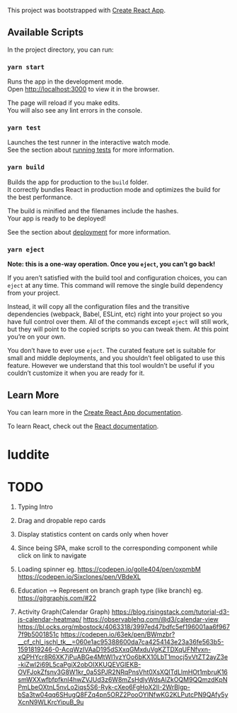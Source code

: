 This project was bootstrapped with [Create React App](https://github.com/facebook/create-react-app).

## Available Scripts

In the project directory, you can run:

### `yarn start`

Runs the app in the development mode.<br />
Open [http://localhost:3000](http://localhost:3000) to view it in the browser.

The page will reload if you make edits.<br />
You will also see any lint errors in the console.

### `yarn test`

Launches the test runner in the interactive watch mode.<br />
See the section about [running tests](https://facebook.github.io/create-react-app/docs/running-tests) for more information.

### `yarn build`

Builds the app for production to the `build` folder.<br />
It correctly bundles React in production mode and optimizes the build for the best performance.

The build is minified and the filenames include the hashes.<br />
Your app is ready to be deployed!

See the section about [deployment](https://facebook.github.io/create-react-app/docs/deployment) for more information.

### `yarn eject`

**Note: this is a one-way operation. Once you `eject`, you can’t go back!**

If you aren’t satisfied with the build tool and configuration choices, you can `eject` at any time. This command will remove the single build dependency from your project.

Instead, it will copy all the configuration files and the transitive dependencies (webpack, Babel, ESLint, etc) right into your project so you have full control over them. All of the commands except `eject` will still work, but they will point to the copied scripts so you can tweak them. At this point you’re on your own.

You don’t have to ever use `eject`. The curated feature set is suitable for small and middle deployments, and you shouldn’t feel obligated to use this feature. However we understand that this tool wouldn’t be useful if you couldn’t customize it when you are ready for it.

## Learn More

You can learn more in the [Create React App documentation](https://facebook.github.io/create-react-app/docs/getting-started).

To learn React, check out the [React documentation](https://reactjs.org/).

# luddite

# TODO

1. Typing Intro
2. Drag and dropable repo cards
3. Display statistics content on cards only when hover
4. Since being SPA, make scroll to the corresponding component while click on link to navigate
5. Loading spinner
   eg. https://codepen.io/golle404/pen/oxpmbM
   https://codepen.io/Sixclones/pen/VBdeXL

6. Education --> Represent on branch graph type (like branch)
   eg. https://gitgraphjs.com/#22

7. Activity Graph(Calendar Graph)
   https://blog.risingstack.com/tutorial-d3-js-calendar-heatmap/
   https://observablehq.com/@d3/calendar-view
   https://bl.ocks.org/mbostock/4063318/3997ed47bdfc5ef196001aa6f9677f9b5001851c
   https://codepen.io/63ek/pen/BWmzbr?__cf_chl_jschl_tk__=060e1ac95388600da7ca4254143e23a36fe563b5-1591819246-0-AcqWzIVAaD195dSXxqGMxduVgKZTDXqUFNfvxn-xQPHYcr8R6XK7jPuABGe4MtWl1vzYOo6bKX10LbT1mocj5vVtZT2ayZ3e-kiZwl2i69L5caPgiX2obOIXKUQEVGlEKB-OVFJokZfsnv3G8W1kr_0a5SPJR2NRqPnsVht0XsXQITdLlmHOt1mbruK16smWXXwfbfpfknl4hwZVJUd3z6W8mZsHdlyWdsAlZkOQM9QQmzdKpNPmLbeOXtnL5nvLo2iqs5S6-Ryk-cXeo6FgHoX2II-2WrBlgp-bSa3tw04qq6SHugQ8FZq4pn5ORZ2PooOYINfwKG2KLPutcPN9QAfy5yXcnN9WLKrcYipuB_9u
